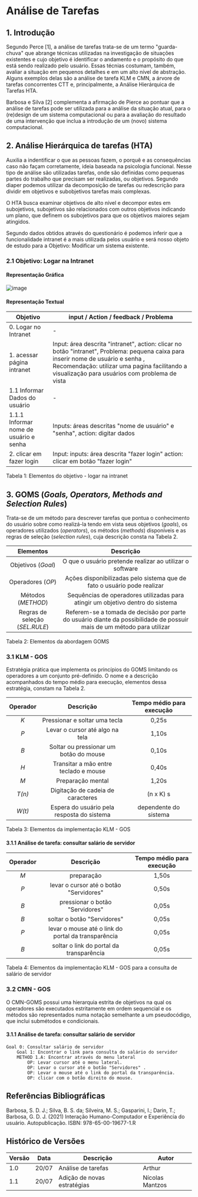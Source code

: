 # Análise de Tarefas

## 1. Introdução

Segundo Perce [1], a análise de tarefas trata-se de um termo "guarda-chuva" que abrange técnicas utilizadas na investigação de situações existentes e cujo objetivo é
identificar o andamento e o propósito do que está sendo realizado pelo usuário. Essas técnias costumam, também,
avaliar a situação em pequenos detalhes e em um alto nível de abstração. Alguns exemplos delas são a análise de tarefa KLM e CMN, a árvore de
tarefas concorrentes CTT e, principalmente, a Análise Hierárquica de Tarefas HTA.

Barbosa e Silva [2] complementa a afirmação de Pierce ao pontuar que a análise
de tarefas pode ser utilizada para a análise da situação atual, para o (re)design
de um sistema computacional ou para a avaliação do resultado de uma intervenção que inclua a introdução de um (novo) sistema
computacional.

## 2. Análise Hierárquica de tarefas (HTA)

Auxilia a indentificar o que as pessoas fazem, o porquê e as consequências caso não façam corretamente, ideia baseada na psicologia funcional. Nesse tipo de análise são utilizadas tarefas, onde são definidas como pequenas partes do trabalho que precisam ser realizadas, ou objetivos. Segundo diaper podemos utilizar da decomposição de tarefas ou redescrição para dividir em objetivos e subobjetivos tarefas mais complexas.

O HTA busca examinar objetivos de alto nível e decompor estes em subojetivos, subojetivos são relacionados com outros objetivos indicando um plano, que definem os subojetivos para que os objetivos maiores sejam atingidos.

Segundo dados obtidos através do questionário é podemos inferir que a funcionalidade intranet é a mais utilizada pelos usuário e será nosso objeto de estudo para a
Objetivo: Modificar um sistema existente.

### 2.1 Objetivo: Logar na Intranet

#### Representação Gráfica

![image](https://user-images.githubusercontent.com/60429513/180089432-2413ef7c-8188-4e37-88b7-f13d0ef10c1e.png)

#### Representação Textual

| Objetivo                               | input / Action / feedback / Problema                                                                                                                                                                                                 |
| -------------------------------------- | ------------------------------------------------------------------------------------------------------------------------------------------------------------------------------------------------------------------------------------ |
| 0. Logar no Intranet                   | -                                                                                                                                                                                                                                    |
| 1. acessar página intranet             | Input: área descrita "intranet", action: clicar no botão "intranet", Problema: pequena caixa para inserir nome de usuário e senha , Recomendação: utilizar uma pagina facilitando a visualização para usuários com problema de vista |
| 1.1 Informar Dados do usuário          | -                                                                                                                                                                                                                                    |
| 1.1.1 Informar nome de usuário e senha | Inputs: áreas descritas "nome de usuário" e "senha", action: digitar dados                                                                                                                                                           |
| 2. clicar em fazer login               | Input: inputs: área descrita "fazer login" action: clicar em botão "fazer login"                                                                                                                                                     |

Tabela 1: Elementos do objetivo - logar na intranet

## 3. GOMS (<i>Goals, Operators, Methods and Selection Rules</i>)

Trata-se de um método para descrever tarefas que pontua o conhecimento do usuário
sobre como realizá-la tendo em vista seus objetivos (<i>goals</i>), os operadores utilizados (<i>operators</i>),
os métodos (<i>methods</i>) disponíveis e as regras de seleção (<i>selection rules</i>), cuja descrição consta na Tabela 2.

|              Elementos              |                                                       Descrição                                                        |
| :---------------------------------: | :--------------------------------------------------------------------------------------------------------------------: |
|       Objetivos (<i>Goal</i>)       |                                O que o usuário pretende realizar ao utilizar o software                                |
|       Operadores (<i>OP</i>)        |                        Ações disponibilizadas pelo sistema que de fato o usuário pode realizar                         |
|       Métodos (<i>METHOD</i>)       |                     Sequências de operadores utilizadas para atingir um objetivo dentro do sistema                     |
| Regras de seleção (<i>SEL.RULE</i>) | Referem-se a tomada de decisão por parte do usuário diante da possibilidade de possuir mais de um método para utilizar |

Tabela 2: Elementos da abordagem GOMS

### 3.1 KLM - GOS

Estratégia prática que implementa os princípios do GOMS limitando os operadores a um conjunto pré-definido. O nome e a descrição
acompanhados do tempo médio para execução, elementos dessa estratégia, constam na Tabela 2.

| Operador |                 Descrição                  | Tempo médio para execução |
| :------: | :----------------------------------------: | :-----------------------: |
|   _K_    |       Pressionar e soltar uma tecla        |           0,25s           |
|   _P_    |      Levar o cursor até algo na tela       |           1,10s           |
|   _B_    |   Soltar ou pressionar um botão do mouse   |           0,10s           |
|   _H_    |   Transitar a mão entre teclado e mouse    |           0,40s           |
|   _M_    |             Preparação mental              |           1,20s           |
|  _T(n)_  |     Digitação de cadeia de caracteres      |         (n x K) s         |
|  _W(t)_  | Espera do usuário pela resposta do sistema |   dependente do sistema   |

Tabela 3: Elementos da implementação KLM - GOS

#### 3.1.1 Análise de tarefa: consultar salário de servidor

| Operador |                      Descrição                      | Tempo médio para execução |
| :------: | :-------------------------------------------------: | :-----------------------: |
|   _M_    |                     preparação                      |           1,50s           |
|   _P_    |       levar o cursor até o botão "Servidores"       |           0,50s           |
|   _B_    |           pressionar o botão "Servidores"           |           0,05s           |
|   _B_    |             soltar o botão "Servidores"             |           0,05s           |
|   _P_    | levar o mouse até o link do portal da transparência |           0,05s           |
|   _B_    |      soltar o link do portal da transparência       |           0,05s           |

Tabela 4: Elementos da implementação KLM - GOS para a consulta de salário de servidor

### 3.2 CMN - GOS

O CMN-GOMS possui uma hierarquia estrita de objetivos na qual os operadores são executados
estritamente em ordem sequencial e os métodos são representados numa notação semelhante
a um pseudocódigo, que inclui submétodos e condicionais.

#### 3.1.1 Análise de tarefa: consultar salário de servidor

```
Goal 0: Consultar salário de servidor
    Goal 1: Encontrar o link para consulta do salário do servidor
    METHOD 1.A: Encontrar através do menu lateral
        OP: Levar cursor até o menu lateral.
        OP: Levar o cursor até o botão "Servidores" .
        OP: Levar o mouse até o link do portal da transparência.
        OP: clicar com o botão direito do mouse.
```

## Referências Bibliográficas

Barbosa, S. D. J.; Silva, B. S. da; Silveira, M. S.; Gasparini, I.; Darin, T.; Barbosa, G. D. J. (2021) Interação Humano-Computador e Experiência do usuário. Autopublicação. ISBN: 978-65-00-19677-1.R

## Histórico de Versões

| Versão | Data  | Descrição                   | Autor           |
| ------ | ----- | --------------------------- | --------------- |
| 1.0    | 20/07 | Análise de tarefas          | Arthur          |
| 1.1    | 20/07 | Adição de novas estratégias | Nícolas Mantzos |
